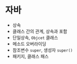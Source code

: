 # 자바
* 상속
* 클래스 간의 관계, 상속과 포함
* 단일상속, `Objcet` 클래스
* 메소드 오버라이딩
* 참조변수 `super`, 생성자 `super()`
* 패키지, 클래스 패스
